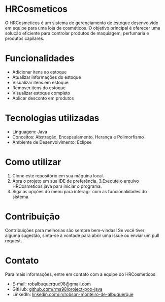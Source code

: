 # HRCosmeticos
O HRCosmeticos é um sistema de gerenciamento de estoque desenvolvido em equipe para uma loja de cosméticos. O objetivo principal é oferecer uma solução eficiente para controlar produtos de maquiagem, perfumaria e produtos capilares.

# Funcionalidades
* Adicionar itens ao estoque
* Atualizar informações do estoque
* Visualizar itens em estoque
* Remover itens do estoque
* Visualizar estoque completo
* Aplicar desconto em produtos
# Tecnologias utilizadas
* Linguagem: Java
* Conceitos: Abstração, Encapsulamento, Herança e Polimorfismo
* Ambiente de Desenvolvimento: Eclipse
# Como utilizar
1. Clone este repositório em sua máquina local.
2. Abra o projeto em sua IDE de preferência.
3.Execute o arquivo HRCosmeticos.java para iniciar o programa.
4. Siga as opções do menu para interagir com as funcionalidades do sistema.
# Contribuição
Contribuições para melhorias são sempre bem-vindas! Se você tiver alguma sugestão, sinta-se à vontade para abrir uma issue ou enviar um pull request.

# Contato
Para mais informações, entre em contato com a equipe do HRCosmeticos:

* E-mail: robalbuquerque98@gmail.com
* GitHub: [github.com/rma98/project-poo-java](https://github.com/rma98/project-poo-java.git)
* LinkedIn: [linkedin.com/in/robson-monteiro-de-albuquerque](https://www.linkedin.com/in/robson-monteiro-de-albuquerque-8b3853230)